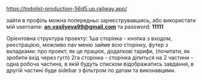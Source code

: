 https://todolist-production-56d5.up.railway.app/

зайти в профіль можна попередньо зареєструвавшись, або використати мій username: **an.vasilyeva99@gmail.com** та password: **11111**


Орієнтовна структура проекту: 
1ша сторінка - кнопка з входом, реєстрацією, можливо nav меню займе всю сторінку, футер з вкладками: про проект, як це працює, додаткові тарифи, (почитати, як зробити вхід через гугл)
2га сторінка - сторінка ділиться на 2 частини - одна робоча частина, в якій будуть списком відображатись завдання, в другій частині буде sidebar з фільтром по датам та виконавцями.

